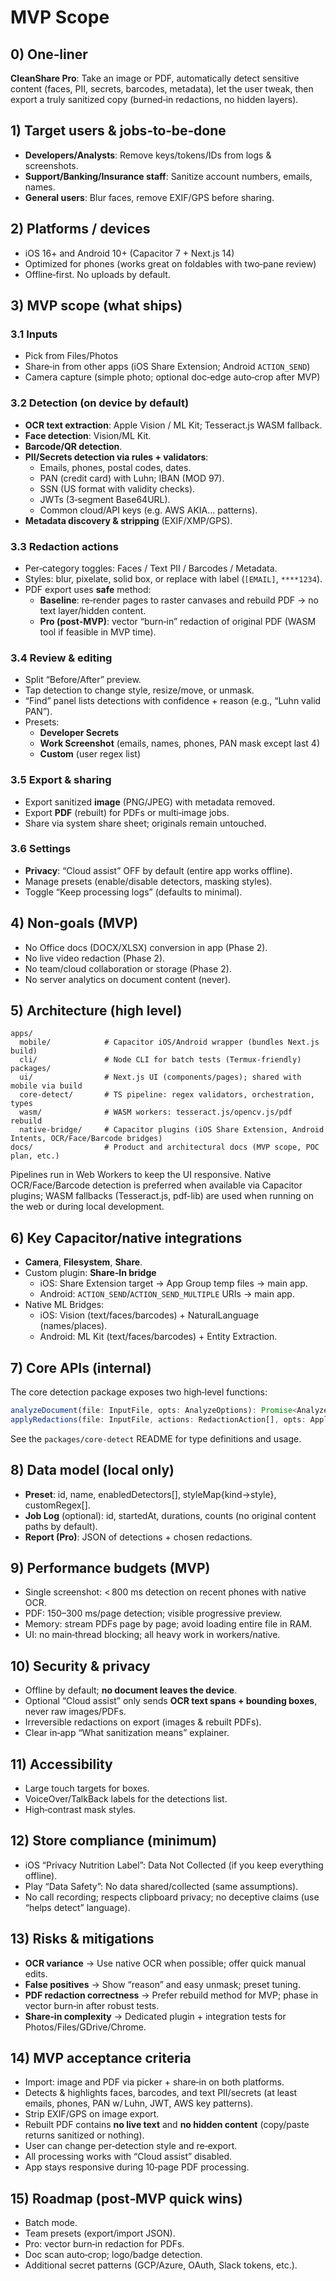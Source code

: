 # MVP Scope

## 0) One‑liner

**CleanShare Pro**: Take an image or PDF, automatically detect sensitive content (faces, PII, secrets, barcodes, metadata), let the user tweak, then export a truly sanitized copy (burned‑in redactions, no hidden layers).

## 1) Target users & jobs‑to‑be‑done

* **Developers/Analysts**: Remove keys/tokens/IDs from logs & screenshots.
* **Support/Banking/Insurance staff**: Sanitize account numbers, emails, names.
* **General users**: Blur faces, remove EXIF/GPS before sharing.

## 2) Platforms / devices

* iOS 16+ and Android 10+ (Capacitor 7 + Next.js 14)
* Optimized for phones (works great on foldables with two‑pane review)
* Offline‑first. No uploads by default.

## 3) MVP scope (what ships)

### 3.1 Inputs

* Pick from Files/Photos
* Share‑in from other apps (iOS Share Extension; Android `ACTION_SEND`)
* Camera capture (simple photo; optional doc‑edge auto‑crop after MVP)

### 3.2 Detection (on device by default)

* **OCR text extraction**: Apple Vision / ML Kit; Tesseract.js WASM fallback.
* **Face detection**: Vision/ML Kit.
* **Barcode/QR detection**.
* **PII/Secrets detection via rules + validators**:
  * Emails, phones, postal codes, dates.
  * PAN (credit card) with Luhn; IBAN (MOD 97).
  * SSN (US format with validity checks).
  * JWTs (3‑segment Base64URL).
  * Common cloud/API keys (e.g. AWS AKIA… patterns).
* **Metadata discovery & stripping** (EXIF/XMP/GPS).

### 3.3 Redaction actions

* Per‑category toggles: Faces / Text PII / Barcodes / Metadata.
* Styles: blur, pixelate, solid box, or replace with label (`[EMAIL]`, `****1234`).
* PDF export uses **safe** method:
  * **Baseline**: re‑render pages to raster canvases and rebuild PDF → no text layer/hidden content.
  * **Pro (post‑MVP)**: vector “burn‑in” redaction of original PDF (WASM tool if feasible in MVP time).

### 3.4 Review & editing

* Split “Before/After” preview.
* Tap detection to change style, resize/move, or unmask.
* “Find” panel lists detections with confidence + reason (e.g., “Luhn valid PAN”).
* Presets:
  * **Developer Secrets**
  * **Work Screenshot** (emails, names, phones, PAN mask except last 4)
  * **Custom** (user regex list)

### 3.5 Export & sharing

* Export sanitized **image** (PNG/JPEG) with metadata removed.
* Export **PDF** (rebuilt) for PDFs or multi‑image jobs.
* Share via system share sheet; originals remain untouched.

### 3.6 Settings

* **Privacy**: “Cloud assist” OFF by default (entire app works offline).
* Manage presets (enable/disable detectors, masking styles).
* Toggle “Keep processing logs” (defaults to minimal).

## 4) Non‑goals (MVP)

* No Office docs (DOCX/XLSX) conversion in app (Phase 2).
* No live video redaction (Phase 2).
* No team/cloud collaboration or storage (Phase 2).
* No server analytics on document content (never).

## 5) Architecture (high level)

```
apps/
  mobile/            # Capacitor iOS/Android wrapper (bundles Next.js build)
  cli/               # Node CLI for batch tests (Termux‑friendly)
packages/
  ui/                # Next.js UI (components/pages); shared with mobile via build
  core-detect/       # TS pipeline: regex validators, orchestration, types
  wasm/              # WASM workers: tesseract.js/opencv.js/pdf rebuild
  native-bridge/     # Capacitor plugins (iOS Share Extension, Android Intents, OCR/Face/Barcode bridges)
docs/                # Product and architectural docs (MVP scope, POC plan, etc.)
```

Pipelines run in Web Workers to keep the UI responsive. Native OCR/Face/Barcode detection is preferred when available via Capacitor plugins; WASM fallbacks (Tesseract.js, pdf-lib) are used when running on the web or during local development.

## 6) Key Capacitor/native integrations

* **Camera**, **Filesystem**, **Share**.
* Custom plugin: **Share‑In bridge**
  * iOS: Share Extension target → App Group temp files → main app.
  * Android: `ACTION_SEND`/`ACTION_SEND_MULTIPLE` URIs → main app.
* Native ML Bridges:
  * iOS: Vision (text/faces/barcodes) + NaturalLanguage (names/places).
  * Android: ML Kit (text/faces/barcodes) + Entity Extraction.

## 7) Core APIs (internal)

The core detection package exposes two high‑level functions:

```ts
analyzeDocument(file: InputFile, opts: AnalyzeOptions): Promise<AnalyzeResult>
applyRedactions(file: InputFile, actions: RedactionAction[], opts: ApplyOptions): Promise<ApplyResult>
```

See the `packages/core-detect` README for type definitions and usage.

## 8) Data model (local only)

* **Preset**: id, name, enabledDetectors[], styleMap{kind→style}, customRegex[].
* **Job Log** (optional): id, startedAt, durations, counts (no original content paths by default).
* **Report (Pro)**: JSON of detections + chosen redactions.

## 9) Performance budgets (MVP)

* Single screenshot: < 800 ms detection on recent phones with native OCR.
* PDF: 150–300 ms/page detection; visible progressive preview.
* Memory: stream PDFs page by page; avoid loading entire file in RAM.
* UI: no main‑thread blocking; all heavy work in workers/native.

## 10) Security & privacy

* Offline by default; **no document leaves the device**.
* Optional “Cloud assist” only sends **OCR text spans + bounding boxes**, never raw images/PDFs.
* Irreversible redactions on export (images & rebuilt PDFs).
* Clear in‑app “What sanitization means” explainer.

## 11) Accessibility

* Large touch targets for boxes.
* VoiceOver/TalkBack labels for the detections list.
* High‑contrast mask styles.

## 12) Store compliance (minimum)

* iOS “Privacy Nutrition Label”: Data Not Collected (if you keep everything offline).
* Play “Data Safety”: No data shared/collected (same assumptions).
* No call recording; respects clipboard privacy; no deceptive claims (use “helps detect” language).

## 13) Risks & mitigations

* **OCR variance** → Use native OCR when possible; offer quick manual edits.
* **False positives** → Show “reason” and easy unmask; preset tuning.
* **PDF redaction correctness** → Prefer rebuild method for MVP; phase in vector burn‑in after robust tests.
* **Share‑in complexity** → Dedicated plugin + integration tests for Photos/Files/GDrive/Chrome.

## 14) MVP acceptance criteria

* Import: image and PDF via picker + share‑in on both platforms.
* Detects & highlights faces, barcodes, and text PII/secrets (at least emails, phones, PAN w/ Luhn, JWT, AWS key patterns).
* Strip EXIF/GPS on image export.
* Rebuilt PDF contains **no live text** and **no hidden content** (copy/paste returns sanitized or nothing).
* User can change per‑detection style and re‑export.
* All processing works with “Cloud assist” disabled.
* App stays responsive during 10‑page PDF processing.

## 15) Roadmap (post‑MVP quick wins)

* Batch mode.
* Team presets (export/import JSON).
* Pro: vector burn‑in redaction for PDFs.
* Doc scan auto‑crop; logo/badge detection.
* Additional secret patterns (GCP/Azure, OAuth, Slack tokens, etc.).

